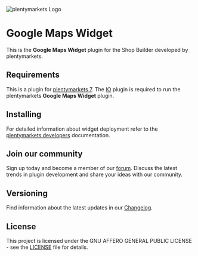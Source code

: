 ![plentymarkets Logo](http://www.plentymarkets.eu/layout/pm/images/logo/plentymarkets-logo.jpg)

# Google Maps Widget

This is the **Google Maps Widget** plugin for the Shop Builder developed by plentymarkets.

## Requirements

This is a plugin for [plentymarkets 7](https://www.plentymarkets.com). The [IO](https://github.com/plentymarkets/plugin-io) plugin is required to run the plentymarkets **Google Maps Widget** plugin.

## Installing

For detailed information about widget deployment refer to the [plentymarkets developers](https://developers.plentymarkets.com/tutorials/my-first-shop-builder-widget) documentation.

## Join our community

Sign up today and become a member of our [forum](https://forum.plentymarkets.com/c/plugin-entwicklung). Discuss the latest trends in plugin development and share your ideas with our community.

## Versioning

Find information about the latest updates in our [Changelog](/meta/documents/changelog_en.md).

## License

This project is licensed under the GNU AFFERO GENERAL PUBLIC LICENSE - see the [LICENSE](/LICENSE) file for details.
